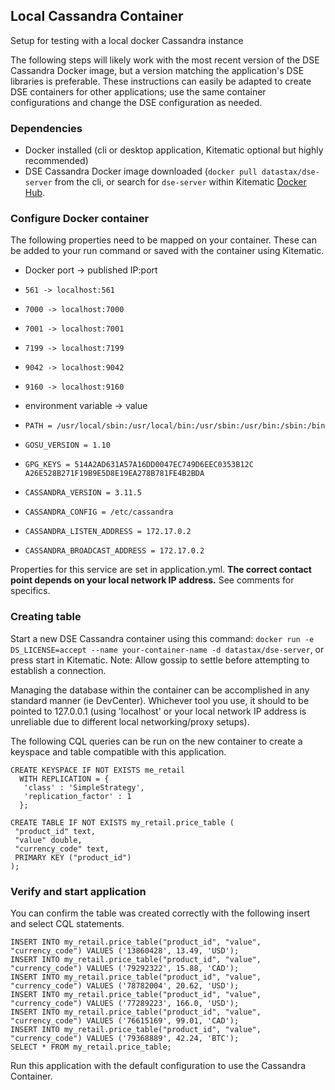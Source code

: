 ## Local Cassandra Container
Setup for testing with a local docker Cassandra instance

The following steps will likely work with the most recent version of the DSE Cassandra Docker image, but a version matching the application's DSE libraries is preferable. These instructions can easily be adapted to create DSE containers for other applications; use the same container configurations and change the DSE configuration as needed.

### Dependencies
* Docker installed (cli or desktop application, Kitematic optional but highly recommended)
* DSE Cassandra Docker image downloaded (```docker pull datastax/dse-server``` from the cli, or search for ```dse-server``` within Kitematic [Docker Hub](https://hub.docker.com/r/datastax/dse-server "datastax/dse-server").

### Configure Docker container
The following properties need to be mapped on your container. These can be added to your run command or saved with the container using Kitematic.
* Docker port -> published IP:port
* `561 -> localhost:561`
* `7000 -> localhost:7000`
* `7001 -> localhost:7001`
* `7199 -> localhost:7199`
* `9042 -> localhost:9042`
* `9160 -> localhost:9160`


* environment variable -> value
* `PATH = /usr/local/sbin:/usr/local/bin:/usr/sbin:/usr/bin:/sbin:/bin`
* `GOSU_VERSION = 1.10`
* `GPG_KEYS = 514A2AD631A57A16DD0047EC749D6EEC0353B12C 	A26E528B271F19B9E5D8E19EA278B781FE4B2BDA`
* `CASSANDRA_VERSION = 3.11.5`
* `CASSANDRA_CONFIG = /etc/cassandra`
* `CASSANDRA_LISTEN_ADDRESS = 172.17.0.2`
* `CASSANDRA_BROADCAST_ADDRESS = 172.17.0.2`

Properties for this service are set in application.yml. __The correct contact point depends on your local network IP address.__ See comments for specifics.

### Creating table

Start a new DSE Cassandra container using this command: ```docker run -e DS_LICENSE=accept --name your-container-name -d datastax/dse-server```, or press start in Kitematic. Note: Allow gossip to settle before attempting to establish a connection.

Managing the database within the container can be accomplished in any standard manner (ie DevCenter). Whichever tool you use, it should to be pointed to 127.0.0.1 (using 'localhost' or your local network IP address is unreliable due to different local networking/proxy setups).

The following CQL queries can be run on the new container to create a keyspace and table compatible with this application.

```genericsql
CREATE KEYSPACE IF NOT EXISTS me_retail
  WITH REPLICATION = { 
   'class' : 'SimpleStrategy', 
   'replication_factor' : 1 
  };
```

```genericsql
CREATE TABLE IF NOT EXISTS my_retail.price_table (
 "product_id" text,
 "value" double,
 "currency_code" text,
 PRIMARY KEY ("product_id")
);
```

### Verify and start application
You can confirm the table was created correctly with the following insert and select CQL statements.
```genericsql
INSERT INTO my_retail.price_table("product_id", "value", "currency_code") VALUES ('13860428', 13.49, 'USD');
INSERT INTO my_retail.price_table("product_id", "value", "currency_code") VALUES ('79292322', 15.88, 'CAD');
INSERT INTO my_retail.price_table("product_id", "value", "currency_code") VALUES ('78782004', 20.62, 'USD');
INSERT INTO my_retail.price_table("product_id", "value", "currency_code") VALUES ('77289223', 166.0, 'USD');
INSERT INTO my_retail.price_table("product_id", "value", "currency_code") VALUES ('76615169', 99.01, 'CAD');
INSERT INTO my_retail.price_table("product_id", "value", "currency_code") VALUES ('79368889', 42.24, 'BTC');
SELECT * FROM my_retail.price_table;
```

Run this application with the default configuration to use the Cassandra Container.

